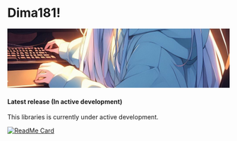 # Dima181!
![Header_1](assets/271814876-07d9db5e-8dc6-43b3-9bf6-fa4efbcbee1b.jpg)

#### Latest release (In active development)

This libraries is currently under active development.

[![ReadMe Card](https://github-readme-stats.vercel.app/api/pin/?username=Dima181&repo=TowersWorld)](https://github.com/Dima181/TowersWorld.git)

<!--
**Dima181/Dima181** is a ✨ _special_ ✨ repository because its `README.md` (this file) appears on your GitHub profile.

Here are some ideas to get you started:

- 🔭 I’m currently working on ...
- 🌱 I’m currently learning ...
- 👯 I’m looking to collaborate on ...
- 🤔 I’m looking for help with ...
- 💬 Ask me about ...
- 📫 How to reach me: ...
- 😄 Pronouns: ...
- ⚡ Fun fact: ...
-->
